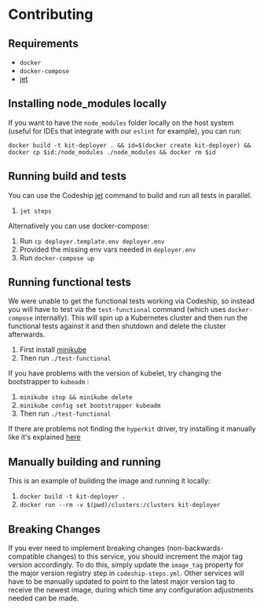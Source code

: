 # Contributing

## Requirements

- `docker`
- `docker-compose`
- [jet](https://codeship.com/documentation/docker/installation/)

## Installing node_modules locally

If you want to have the `node_modules` folder locally on the host system (useful for IDEs that integrate with our `eslint` for example), you can run:

```
docker build -t kit-deployer . && id=$(docker create kit-deployer) && docker cp $id:/node_modules ./node_modules && docker rm $id
```

## Running build and tests

You can use the Codeship [jet](https://codeship.com/documentation/docker/installation/) command to build and run all tests in parallel.

1. `jet steps`

Alternatively you can use docker-compose:

1. Run `cp deployer.template.env deployer.env`
1. Provided the missing env vars needed in `deployer.env`
1. Run `docker-compose up`

## Running functional tests

We were unable to get the functional tests working via Codeship, so instead you will have to test via the `test-functional` command (which uses `docker-compose` internally). This will spin up a Kubernetes cluster and then run the functional tests against it and then shutdown and delete the cluster afterwards.

1. First install [minikube](https://kubernetes.io/docs/tasks/tools/install-minikube/)
1. Then run `./test-functional`

If you have problems with the version of kubelet, try changing the bootstrapper to `kubeadm` :

1. `minikube stop && minikube delete`
1. `minikube config set bootstrapper kubeadm`
1. Then run `./test-functional`

If there are problems not finding the `hyperkit` driver, try installing it manually like it's explained [here](https://github.com/kubernetes/minikube/blob/master/docs/drivers.md#hyperkit-driver)

## Manually building and running

This is an example of building the image and running it locally:

1. `docker build -t kit-deployer .`
1. `docker run --rm -v $(pwd)/clusters:/clusters kit-deployer`

## Breaking Changes

If you ever need to implement breaking changes (non-backwards-compatible changes) to this service, you should increment the major tag version accordingly. To do this, simply update the `image_tag` property for the major version registry step in `codeship-steps.yml`. Other services will have to be manually updated to point to the latest major version tag to receive the newest image, during which time any configuration adjustments needed can be made.
